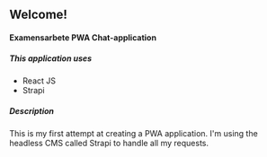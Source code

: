 ## Welcome!

#### Examensarbete PWA Chat-application

##### This application uses

* React JS
* Strapi

##### Description

This is my first attempt at creating a PWA application.
I'm using the headless CMS called Strapi to handle all my requests.
